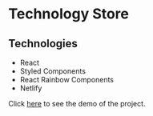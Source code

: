 # Technology Store

## Technologies

* React
* Styled Components 
* React Rainbow Components 
* Netlify

Click [here](https://am-react-technology-store.netlify.app/) to see the demo of the project.

